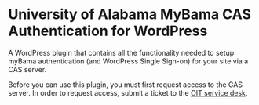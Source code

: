 # University of Alabama MyBama CAS Authentication for WordPress
A WordPress plugin that contains all the functionality needed to setup myBama authentication (and WordPress Single Sign-on) for your site via a CAS server.

Before you can use this plugin, you must first request access to the CAS server. In order to request access, submit a ticket to the [OIT service desk](http://oit.ua.edu/oit/services/it-service-desk/).